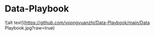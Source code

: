 # Data-Playbook

![alt text](https://github.com/yoongyuanzhi/Data-Playbook/main/Data Playbook.jpg?raw=true)
